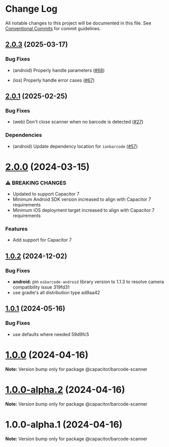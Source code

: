 # Change Log

All notable changes to this project will be documented in this file.
See [Conventional Commits](https://conventionalcommits.org) for commit guidelines.

## [2.0.3](https://github.com/ionic-team/capacitor-barcode-scanner/compare/v2.0.1...v2.0.3) (2025-03-17)

### Bug Fixes

* (android) Properly handle parameters ([#68](https://github.com/ionic-team/capacitor-barcode-scanner/pull/68))

* (ios) Properly handle error cases ([#67](https://github.com/ionic-team/capacitor-barcode-scanner/pull/67))

## [2.0.1](https://github.com/ionic-team/capacitor-barcode-scanner/compare/v2.0.0...v2.0.1) (2025-02-25)

### Bug Fixes

* (web) Don't close scanner when no barcode is detected ([#27](https://github.com/ionic-team/capacitor-barcode-scanner/pull/27))

### Dependencies

* (android) Update dependency location for `ionbarcode` ([#57](https://github.com/ionic-team/capacitor-barcode-scanner/pull/57))

# [2.0.0](/compare/v1.0.2...v2.0.0) (2024-03-15)


### ⚠ BREAKING CHANGES

* Updated to support Capacitor 7
* Minimum Android SDK version increased to align with Capacitor 7 requirements
* Minimum iOS deployment target increased to align with Capacitor 7 requirements

### Features

* Add support for Capacitor 7

## [1.0.2](/compare/v1.0.1...v1.0.2) (2024-12-02)


### Bug Fixes

* **android:** pin `osbarcode-android` library version to 1.1.3 to resolve camera compatibility issue 319fd31
* use gradle's all distribution type ad9aa42





## [1.0.1](/compare/v1.0.0...v1.0.1) (2024-05-16)


### Bug Fixes

* use defaults where needed 59d9fc5





# [1.0.0](/compare/v1.0.0-alpha.2...v1.0.0) (2024-04-16)

**Note:** Version bump only for package @capacitor/barcode-scanner





# [1.0.0-alpha.2](/compare/v1.0.0-alpha.1...v1.0.0-alpha.2) (2024-04-16)

**Note:** Version bump only for package @capacitor/barcode-scanner





# 1.0.0-alpha.1 (2024-04-16)

**Note:** Version bump only for package @capacitor/barcode-scanner
